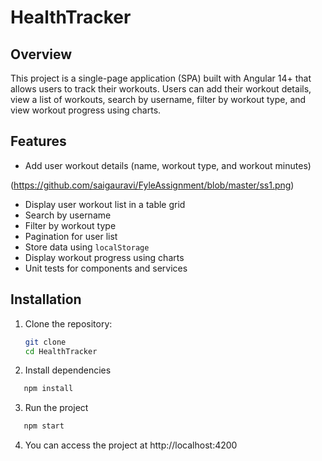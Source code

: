 # HealthTracker

## Overview

This project is a single-page application (SPA) built with Angular 14+ that allows users to track their workouts. Users can add their workout details, view a list of workouts, search by username, filter by workout type, and view workout progress using charts.

## Features

- Add user workout details (name, workout type, and workout minutes)

(https://github.com/saigauravi/FyleAssignment/blob/master/ss1.png)

- Display user workout list in a table grid
- Search by username
- Filter by workout type
- Pagination for user list
- Store data using `localStorage`
- Display workout progress using charts
- Unit tests for components and services

## Installation
1. Clone the repository:

   ```bash
   git clone 
   cd HealthTracker
   ```

2. Install dependencies

```bash
   npm install
```

3. Run the project

```bash
   npm start
```

4. You can access the project at http://localhost:4200
